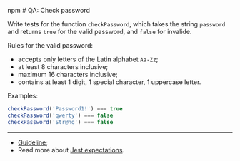 npm # QA: Check password

Write tests for the function `checkPassword`, which takes the string `password` and returns `true` for the valid password, and `false` for invalide.

Rules for the valid password:

- accepts only letters of the Latin alphabet `Aa-Zz`;
- at least 8 characters inclusive;
- maximum 16 characters inclusive;
- contains at least 1 digit, 1 special character, 1 uppercase letter.

Examples:

```js
checkPassword('Password1!') === true
checkPassword('qwerty') === false
checkPassword('Str@ng') === false
```

---

- [Guideline](https://github.com/mate-academy/js_task-guideline/blob/master/README.md);
- Read more about [Jest expectations](https://jestjs.io/uk/docs/expect).
